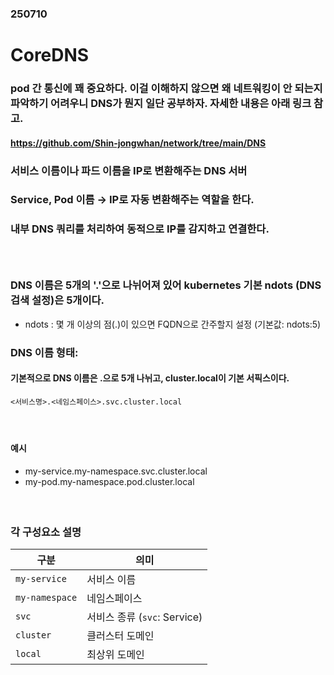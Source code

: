 ### 250710
# CoreDNS
### pod 간 통신에 꽤 중요하다. 이걸 이해하지 않으면 왜 네트워킹이 안 되는지 파악하기 어려우니 DNS가 뭔지 일단 공부하자. 자세한 내용은 아래 링크 참고.
#### https://github.com/Shin-jongwhan/network/tree/main/DNS
### 서비스 이름이나 파드 이름을 IP로 변환해주는 DNS 서버
### Service, Pod 이름 → IP로 자동 변환해주는 역할을 한다.
### 내부 DNS 쿼리를 처리하여 동적으로 IP를 감지하고 연결한다.
### <br/>

### DNS 이름은 5개의 '.'으로 나뉘어져 있어 kubernetes 기본 ndots (DNS 검색 설정)은 5개이다.
- ndots : 몇 개 이상의 점(.)이 있으면 FQDN으로 간주할지 설정 (기본값: ndots:5)
### DNS 이름 형태:
#### 기본적으로 DNS 이름은 .으로 5개 나뉘고, cluster.local이 기본 서픽스이다.
```
<서비스명>.<네임스페이스>.svc.cluster.local
```
#### <br/>

#### 예시
- my-service.my-namespace.svc.cluster.local
- my-pod.my-namespace.pod.cluster.local
#### <br/>

### 각 구성요소 설명
| 구분             | 의미                      |
| -------------- | ----------------------- |
| `my-service`   | 서비스 이름                  |
| `my-namespace` | 네임스페이스                  |
| `svc`          | 서비스 종류 (`svc`: Service) |
| `cluster`      | 클러스터 도메인                |
| `local`        | 최상위 도메인                 |
